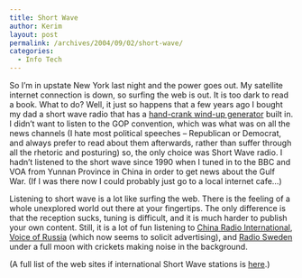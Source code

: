 ```yaml
---
title: Short Wave
author: Kerim
layout: post
permalink: /archives/2004/09/02/short-wave/
categories:
  - Info Tech
---
```

So I&#8217;m in upstate New York last night and the power goes out. My satellite internet connection is down, so surfing the web is out. It is too dark to read a book. What to do? Well, it just so happens that a few years ago I bought my dad a short wave radio that has a <a href="http://www.freeplay.net/newsite/product/gsw.html" onclick="_gaq.push(['_trackEvent', 'outbound-article', 'http://www.freeplay.net/newsite/product/gsw.html', 'hand-crank wind-up generator']);" >hand-crank wind-up generator</a> built in. I didn&#8217;t want to listen to the GOP convention, which was what was on all the news channels (I hate most political speeches &#8211; Republican or Democrat, and always prefer to read about them afterwards, rather than suffer through all the rhetoric and posturing) so, the only choice was Short Wave radio. I hadn&#8217;t listened to the short wave since 1990 when I tuned in to the BBC and VOA from Yunnan Province in China in order to get news about the Gulf War. (If I was there now I could probably just go to a local internet cafe&#8230;)

Listening to short wave is a lot like surfing the web. There is the feeling of a whole unexplored world out there at your fingertips. The only difference is that the reception sucks, tuning is difficult, and it is much harder to publish your own content. Still, it is a lot of fun listening to <a href="http://www.chinabroadcast.cn/" onclick="_gaq.push(['_trackEvent', 'outbound-article', 'http://www.chinabroadcast.cn/', 'China Radio International']);" >China Radio International</a>, <a href="http://www.vor.ru/" onclick="_gaq.push(['_trackEvent', 'outbound-article', 'http://www.vor.ru/', 'Voice of Russia']);" >Voice of Russia</a> (which now seems to solicit advertising), and <a href="http://www.sr.se/rs/" onclick="_gaq.push(['_trackEvent', 'outbound-article', 'http://www.sr.se/rs/', 'Radio Sweden']);" >Radio Sweden</a> under a full moon with crickets making noise in the background.

(A full list of the web sites if international Short Wave stations is <a href="http://members.fortunecity.com/suditaliadx/country.htm" onclick="_gaq.push(['_trackEvent', 'outbound-article', 'http://members.fortunecity.com/suditaliadx/country.htm', 'here']);" >here</a>.)

